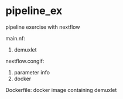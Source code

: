 # pipeline_ex
pipeline exercise with nextflow 

main.nf:
  1. demuxlet

nextflow.congif:
  1. parameter info
  2. docker

Dockerfile: docker image containing demuxlet

